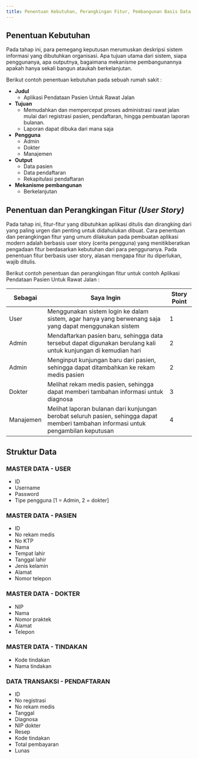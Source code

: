 ```yaml
---
title: Penentuan Kebutuhan, Perangkingan Fitur, Pembangunan Basis Data
---
```


## Penentuan Kebutuhan
Pada tahap ini, para pemegang keputusan merumuskan deskripsi sistem informasi yang dibutuhkan organisasi. Apa tujuan utama dari sistem, siapa penggunanya, apa outputnya, bagaimana mekanisme pembangunannya apakah hanya sekali bangun ataukah berkelanjutan.

Berikut contoh penentuan kebutuhan pada sebuah rumah sakit :

- **Judul**
  - Aplikasi Pendataan Pasien Untuk Rawat Jalan
- **Tujuan**
  - Memudahkan dan mempercepat proses administrasi rawat jalan mulai dari registrasi pasien, pendaftaran, hingga pembuatan laporan bulanan.
  - Laporan dapat dibuka dari mana saja
- **Pengguna**
  - Admin
  - Dokter
  - Manajemen
- **Output**
  - Data pasien
  - Data pendaftaran
  - Rekapitulasi pendaftaran
- **Mekanisme pembangunan**
  - Berkelanjutan

## Penentuan dan Perangkingan Fitur _(User Story)_
Pada tahap ini, fitur-fitur yang dibutuhkan aplikasi ditulis dan dirangking dari yang paling urgen dan penting untuk didahulukan dibuat. Cara penentuan dan perangkingan fitur yang umum dilakukan pada pembuatan aplikasi modern adalah berbasis user story (cerita pengguna) yang menitikberatkan pengadaan fitur berdasarkan kebutuhan dari para penggunanya. Pada penentuan fitur berbasis user story, alasan mengapa fitur itu diperlukan, wajib ditulis. 

Berikut contoh penentuan dan perangkingan fitur untuk contoh Aplikasi Pendataan Pasien Untuk Rawat Jalan :

| Sebagai | Saya Ingin | Story Point |
| --- | --- | --- |
| User | Menggunakan sistem login ke dalam sistem, agar hanya yang berwenang saja yang dapat menggunakan sistem | 1 |
| Admin | Mendaftarkan pasien baru, sehingga data tersebut dapat digunakan berulang kali untuk kunjungan di kemudian hari | 2 |
| Admin | Menginput kunjungan baru dari pasien, sehingga dapat ditambahkan ke rekam medis pasien | 2 |
| Dokter | Melihat rekam medis pasien, sehingga dapat memberi tambahan informasi untuk diagnosa | 3 |
| Manajemen | Melihat laporan bulanan dari kunjungan berobat seluruh pasien, sehingga dapat memberi tambahan informasi untuk pengambilan keputusan | 4 |

## Struktur Data

### MASTER DATA - USER
- ID
- Username
- Password
- Tipe pengguna [1 = Admin, 2 = dokter]

### MASTER DATA - PASIEN
- ID
- No rekam medis
- No KTP
- Nama
- Tempat lahir
- Tanggal lahir
- Jenis kelamin
- Alamat
- Nomor telepon

### MASTER DATA - DOKTER
- NIP
- Nama
- Nomor praktek
- Alamat
- Telepon

### MASTER DATA - TINDAKAN
- Kode tindakan
- Nama tindakan

### DATA TRANSAKSI - PENDAFTARAN
- ID
- No registrasi
- No rekam medis
- Tanggal
- Diagnosa
- NIP dokter
- Resep
- Kode tindakan
- Total pembayaran
- Lunas
